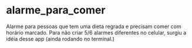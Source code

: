 # alarme_para_comer
Alarme para pessoas que tem uma dieta regrada e precisam comer com horário marcado. Para não criar 5/6 alarmes diferentes no celular, surgiu a idéia desse app (ainda rodando no terminal.)
